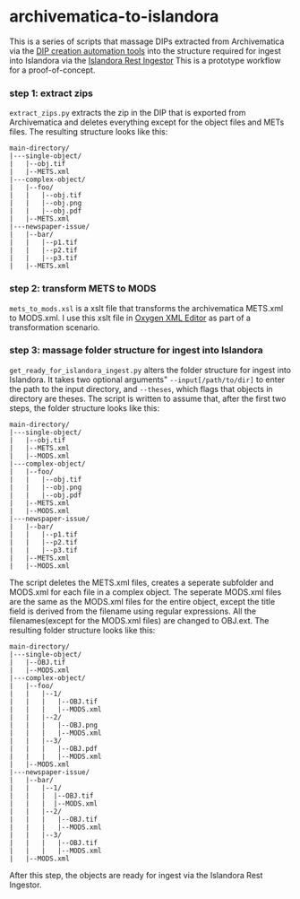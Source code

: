# archivematica-to-islandora



This is a series of scripts that massage DIPs extracted from Archivematica via the [DIP creation automation tools](https://github.com/artefactual/automation-tools#dip-creation) into the structure required for ingest into Islandora via the [Islandora Rest Ingestor](https://github.com/SFULibrary/islandora_rest_ingester) This is a prototype workflow for a proof-of-concept.

###  step 1: extract zips

`extract_zips.py` extracts the zip in the DIP that is exported from Archivematica  and deletes everything except for the object files and METs files. The resulting structure looks like this:

```
main-directory/
|---single-object/
|	|--obj.tif
|	|--METS.xml
|---complex-object/
|	|--foo/
|	|	|--obj.tif
|	|	|--obj.png
|	|	|--obj.pdf
|	|--METS.xml
|---newspaper-issue/
|	|--bar/
|	|	|--p1.tif
|	|	|--p2.tif
|	|	|--p3.tif
|	|--METS.xml
```

### step 2: transform METS to MODS

`mets_to_mods.xsl` is a xslt file that transforms the archivematica METS.xml to MODS.xml. I use this xslt file in [Oxygen XML Editor](https://www.oxygenxml.com/) as part of a transformation scenario.

### step 3:  massage folder structure for ingest into Islandora

`get_ready_for_islandora_ingest.py` alters the folder structure for ingest into Islandora. It takes two optional arguments" `--input[/path/to/dir]` to enter the path to the input directory, and `--theses`, which flags that objects in directory are theses. The script is written to assume that, after the first two steps, the folder structure looks like this:

```
main-directory/
|---single-object/
|	|--obj.tif
|	|--METS.xml
|	|--MODS.xml
|---complex-object/
|	|--foo/
|	|	|--obj.tif
|	|	|--obj.png
|	|	|--obj.pdf
|	|--METS.xml
|	|--MODS.xml
|---newspaper-issue/
|	|--bar/
|	|	|--p1.tif
|	|	|--p2.tif
|	|	|--p3.tif
|	|--METS.xml
|	|--MODS.xml
```

The script  deletes the METS.xml files, creates a seperate subfolder and MODS.xml for each file in a complex object. The seperate MODS.xml files are the same as the MODS.xml files for the entire object, except the title field is derived from the filename using regular expressions. All the filenames(except for the MODS.xml files) are changed to OBJ.ext. The resulting folder structure looks like this:

```
main-directory/
|---single-object/
|	|--OBJ.tif
|	|--MODS.xml
|---complex-object/
|	|--foo/
|	|	|--1/
|	|	|	|--OBJ.tif
|	|	|	|--MODS.xml
|	|	|--2/
|	|	|	|--OBJ.png
|	|	|	|--MODS.xml
|	|	|--3/
|	|	|	|--OBJ.pdf
|	|	|	|--MODS.xml
|	|--MODS.xml
|---newspaper-issue/
|	|--bar/
|	|	|--1/
|	|	|  |--OBJ.tif
|	|	|  |--MODS.xml
|	|	|--2/
|	|	|	|--OBJ.tif
|	|	|	|--MODS.xml
|	|	|--3/
|	|	|	|--OBJ.tif
|	|	|	|--MODS.xml
|	|--MODS.xml
```

After this step, the objects are ready for ingest via the Islandora Rest Ingestor.  








